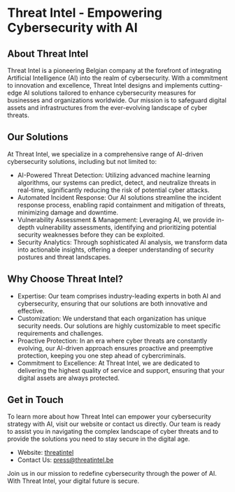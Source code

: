 # Threat Intel - Empowering Cybersecurity with AI

## About Threat Intel
Threat Intel is a pioneering Belgian company at the forefront of integrating Artificial Intelligence (AI) into the realm of cybersecurity. With a commitment to innovation and excellence, Threat Intel designs and implements cutting-edge AI solutions tailored to enhance cybersecurity measures for businesses and organizations worldwide. Our mission is to safeguard digital assets and infrastructures from the ever-evolving landscape of cyber threats.

## Our Solutions
At Threat Intel, we specialize in a comprehensive range of AI-driven cybersecurity solutions, including but not limited to:

- AI-Powered Threat Detection: Utilizing advanced machine learning algorithms, our systems can predict, detect, and neutralize threats in real-time, significantly reducing the risk of potential cyber attacks.
- Automated Incident Response: Our AI solutions streamline the incident response process, enabling rapid containment and mitigation of threats, minimizing damage and downtime.
- Vulnerability Assessment & Management: Leveraging AI, we provide in-depth vulnerability assessments, identifying and prioritizing potential security weaknesses before they can be exploited.
- Security Analytics: Through sophisticated AI analysis, we transform data into actionable insights, offering a deeper understanding of security postures and threat landscapes.

## Why Choose Threat Intel?
- Expertise: Our team comprises industry-leading experts in both AI and cybersecurity, ensuring that our solutions are both innovative and effective.
- Customization: We understand that each organization has unique security needs. Our solutions are highly customizable to meet specific requirements and challenges.
- Proactive Protection: In an era where cyber threats are constantly evolving, our AI-driven approach ensures proactive and preemptive protection, keeping you one step ahead of cybercriminals.
- Commitment to Excellence: At Threat Intel, we are dedicated to delivering the highest quality of service and support, ensuring that your digital assets are always protected.

## Get in Touch
To learn more about how Threat Intel can empower your cybersecurity strategy with AI, visit our website or contact us directly. Our team is ready to assist you in navigating the complex landscape of cyber threats and to provide the solutions you need to stay secure in the digital age.

- Website: [threatintel](https://threatintel.be)
- Contact Us: [press@threatintel.be](mailto:press@threatintel.be)

Join us in our mission to redefine cybersecurity through the power of AI. With Threat Intel, your digital future is secure.
